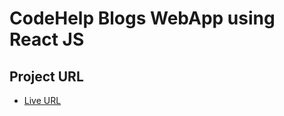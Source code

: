 # CodeHelp Blogs WebApp using React JS




## Project URL

- [Live URL](https://codehelp-blogs-website-react.netlify.app/)





